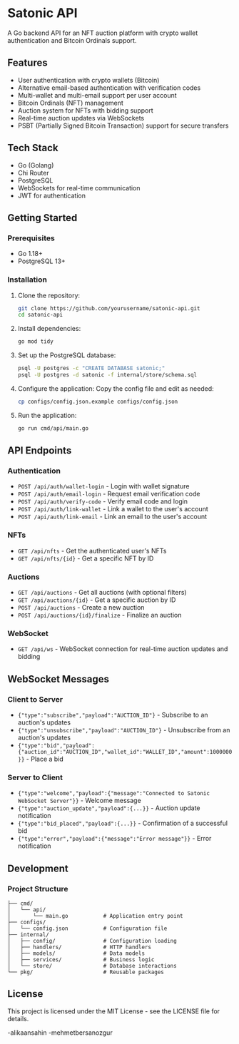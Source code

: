 # Satonic API

A Go backend API for an NFT auction platform with crypto wallet authentication and Bitcoin Ordinals support.

## Features

- User authentication with crypto wallets (Bitcoin)
- Alternative email-based authentication with verification codes
- Multi-wallet and multi-email support per user account
- Bitcoin Ordinals (NFT) management
- Auction system for NFTs with bidding support
- Real-time auction updates via WebSockets
- PSBT (Partially Signed Bitcoin Transaction) support for secure transfers

## Tech Stack

- Go (Golang)
- Chi Router
- PostgreSQL
- WebSockets for real-time communication
- JWT for authentication

## Getting Started

### Prerequisites

- Go 1.18+
- PostgreSQL 13+

### Installation

1. Clone the repository:
   ```bash
   git clone https://github.com/yourusername/satonic-api.git
   cd satonic-api
   ```

2. Install dependencies:
   ```bash
   go mod tidy
   ```

3. Set up the PostgreSQL database:
   ```bash
   psql -U postgres -c "CREATE DATABASE satonic;"
   psql -U postgres -d satonic -f internal/store/schema.sql
   ```

4. Configure the application:
   Copy the config file and edit as needed:
   ```bash
   cp configs/config.json.example configs/config.json
   ```

5. Run the application:
   ```bash
   go run cmd/api/main.go
   ```

## API Endpoints

### Authentication

- `POST /api/auth/wallet-login` - Login with wallet signature
- `POST /api/auth/email-login` - Request email verification code
- `POST /api/auth/verify-code` - Verify email code and login
- `POST /api/auth/link-wallet` - Link a wallet to the user's account
- `POST /api/auth/link-email` - Link an email to the user's account

### NFTs

- `GET /api/nfts` - Get the authenticated user's NFTs
- `GET /api/nfts/{id}` - Get a specific NFT by ID

### Auctions

- `GET /api/auctions` - Get all auctions (with optional filters)
- `GET /api/auctions/{id}` - Get a specific auction by ID
- `POST /api/auctions` - Create a new auction
- `POST /api/auctions/{id}/finalize` - Finalize an auction

### WebSocket

- `GET /api/ws` - WebSocket connection for real-time auction updates and bidding

## WebSocket Messages

### Client to Server

- `{"type":"subscribe","payload":"AUCTION_ID"}` - Subscribe to an auction's updates
- `{"type":"unsubscribe","payload":"AUCTION_ID"}` - Unsubscribe from an auction's updates
- `{"type":"bid","payload":{"auction_id":"AUCTION_ID","wallet_id":"WALLET_ID","amount":1000000}}` - Place a bid

### Server to Client

- `{"type":"welcome","payload":{"message":"Connected to Satonic WebSocket Server"}}` - Welcome message
- `{"type":"auction_update","payload":{...}}` - Auction update notification
- `{"type":"bid_placed","payload":{...}}` - Confirmation of a successful bid
- `{"type":"error","payload":{"message":"Error message"}}` - Error notification

## Development

### Project Structure

```
├── cmd/
│   └── api/
│       └── main.go           # Application entry point
├── configs/
│   └── config.json           # Configuration file
├── internal/
│   ├── config/               # Configuration loading
│   ├── handlers/             # HTTP handlers
│   ├── models/               # Data models
│   ├── services/             # Business logic
│   └── store/                # Database interactions
└── pkg/                      # Reusable packages
```

## License

This project is licensed under the MIT License - see the LICENSE file for details.


-alikaansahin
-mehmetbersanozgur

